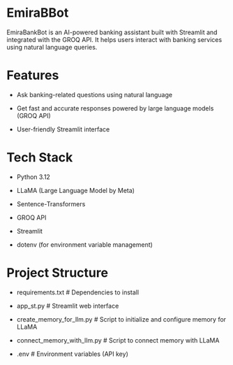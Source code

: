 # EmiraBBot

EmiraBankBot is an AI-powered banking assistant built with Streamlit and integrated with the GROQ API. It helps users interact with banking services using natural language queries. 

 

# Features 

- Ask banking-related questions using natural language 

- Get fast and accurate responses powered by large language models (GROQ API) 

- User-friendly Streamlit interface 

 

# Tech Stack 

- Python 3.12 

- LLaMA (Large Language Model by Meta) 

- Sentence-Transformers 

- GROQ API 

- Streamlit 

- dotenv (for environment variable management) 

# Project Structure 

- requirements.txt                           # Dependencies to install 

- app_st.py                                  # Streamlit web interface 

- create_memory_for_llm.py                   # Script to initialize and configure memory for LLaMA 

- connect_memory_with_llm.py                 # Script to connect memory with LLaMA 

- .env                                       # Environment variables (API key) 

 
